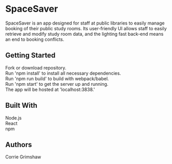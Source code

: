 # SpaceSaver
SpaceSaver is an app designed for staff at public libraries to easily manage booking of their public study rooms. Its user-friendly UI allows staff to easily retrieve and modify study room data, and the lighting fast back-end means an end to booking conflicts.

## Getting Started
Fork or download repository.   
Run 'npm install' to install all necessary dependencies.  
Run 'npm run build' to build with webpack/babel.  
Run 'npm start' to get the server up and running.   
The app will be hosted at 'localhost:3838.'


## Built With
Node.js  
React  
npm

## Authors
Corrie Grimshaw  


